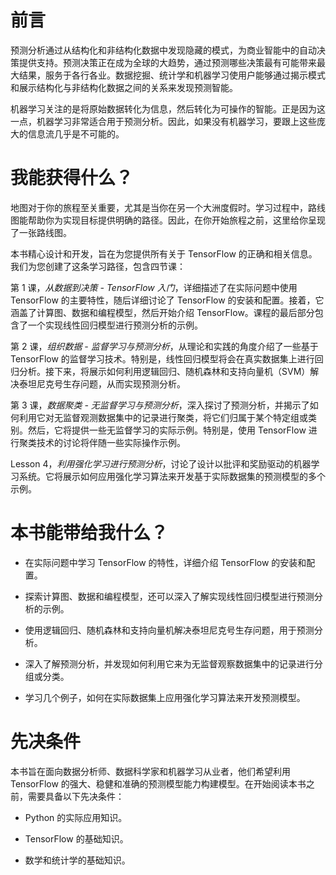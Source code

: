 # 前言

预测分析通过从结构化和非结构化数据中发现隐藏的模式，为商业智能中的自动决策提供支持。预测决策正在成为全球的大趋势，通过预测哪些决策最有可能带来最大结果，服务于各行各业。数据挖掘、统计学和机器学习使用户能够通过揭示模式和展示结构化与非结构化数据之间的关系来发现预测智能。

机器学习关注的是将原始数据转化为信息，然后转化为可操作的智能。正是因为这一点，机器学习非常适合用于预测分析。因此，如果没有机器学习，要跟上这些庞大的信息流几乎是不可能的。

# 我能获得什么？

地图对于你的旅程至关重要，尤其是当你在另一个大洲度假时。学习过程中，路线图能帮助你为实现目标提供明确的路径。因此，在你开始旅程之前，这里给你呈现了一张路线图。

本书精心设计和开发，旨在为您提供所有关于 TensorFlow 的正确和相关信息。我们为您创建了这条学习路径，包含四节课：

第 1 课，*从数据到决策 - TensorFlow 入门*，详细描述了在实际问题中使用 TensorFlow 的主要特性，随后详细讨论了 TensorFlow 的安装和配置。接着，它涵盖了计算图、数据和编程模型，然后开始介绍 TensorFlow。课程的最后部分包含了一个实现线性回归模型进行预测分析的示例。

第 2 课，*组织数据 - 监督学习与预测分析*，从理论和实践的角度介绍了一些基于 TensorFlow 的监督学习技术。特别是，线性回归模型将会在真实数据集上进行回归分析。接下来，将展示如何利用逻辑回归、随机森林和支持向量机（SVM）解决泰坦尼克号生存问题，从而实现预测分析。

第 3 课，*数据聚类 - 无监督学习与预测分析*，深入探讨了预测分析，并揭示了如何利用它对无监督观测数据集中的记录进行聚类，将它们归属于某个特定组或类别。然后，它将提供一些无监督学习的实际示例。特别是，使用 TensorFlow 进行聚类技术的讨论将伴随一些实际操作示例。

Lesson 4，*利用强化学习进行预测分析*，讨论了设计以批评和奖励驱动的机器学习系统。它将展示如何应用强化学习算法来开发基于实际数据集的预测模型的多个示例。

# 本书能带给我什么？

+   在实际问题中学习 TensorFlow 的特性，详细介绍 TensorFlow 的安装和配置。

+   探索计算图、数据和编程模型，还可以深入了解实现线性回归模型进行预测分析的示例。

+   使用逻辑回归、随机森林和支持向量机解决泰坦尼克号生存问题，用于预测分析。

+   深入了解预测分析，并发现如何利用它来为无监督观察数据集中的记录进行分组或分类。

+   学习几个例子，如何在实际数据集上应用强化学习算法来开发预测模型。

# 先决条件

本书旨在面向数据分析师、数据科学家和机器学习从业者，他们希望利用 TensorFlow 的强大、稳健和准确的预测模型能力构建模型。在开始阅读本书之前，需要具备以下先决条件：

+   Python 的实际应用知识。

+   TensorFlow 的基础知识。

+   数学和统计学的基础知识。

